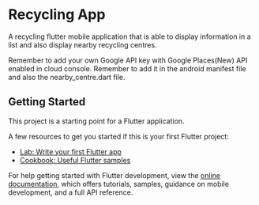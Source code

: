 # Recycling App
A recycling flutter mobile application that is able to display information in a list and also display nearby recycling centres.

Remember to add your own Google API key with Google Places(New) API enabled in cloud console.
Remember to add it in the android manifest file and also the nearby_centre.dart file.


## Getting Started

This project is a starting point for a Flutter application.

A few resources to get you started if this is your first Flutter project:

- [Lab: Write your first Flutter app](https://docs.flutter.dev/get-started/codelab)
- [Cookbook: Useful Flutter samples](https://docs.flutter.dev/cookbook)

For help getting started with Flutter development, view the
[online documentation](https://docs.flutter.dev/), which offers tutorials,
samples, guidance on mobile development, and a full API reference.
